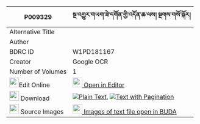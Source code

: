 |P009329|སྔ་འགྱུར་གཡག་ཟེ་དགོན་གྱི་འདོན་ཆ་ལས། སྔགས་གསོ་སྐོར། 
| --- | --- 
|Alternative Title |
|Author | 
|BDRC ID | W1PD181167
|Creator | Google OCR
|Number of Volumes| 1
|<img width="25" src="https://img.icons8.com/color/25/000000/edit-property.png">Edit Online| [<img width="25" src="https://avatars.githubusercontent.com/u/45091458?s=200&v=4"> Open in Editor](http://editor.openpecha.org/P009329)
|<img width="25" src="https://img.icons8.com/fluent/48/000000/download-2.png"/>  Download | [![](https://img.icons8.com/color/20/000000/txt.png)Plain Text](https://github.com/Openpecha/P009329/releases/download/v1/nga_gyur_yak_ze_gon_gyi_don_ch_plain_P009329.zip), [![](https://img.icons8.com/color/20/000000/txt.png)Text with Pagination](https://github.com/Openpecha/P009329/releases/download/v1/nga_gyur_yak_ze_gon_gyi_don_ch_pages_P009329.zip)
|<img width="25" src="https://img.icons8.com/plasticine/100/000000/pictures-folder.png"/>  Source Images | [<img width="25" src="https://library.bdrc.io/icons/BUDA-small.svg"> Images of text file open in BUDA](https://library.bdrc.io/show/bdr:W1PD181167)